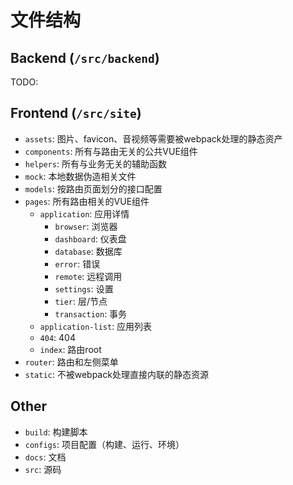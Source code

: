 # 文件结构

## Backend (`/src/backend`)

 TODO:

## Frontend (`/src/site`)

* `assets`: 图片、favicon、音视频等需要被webpack处理的静态资产
* `components`: 所有与路由无关的公共VUE组件
* `helpers`: 所有与业务无关的辅助函数
* `mock`: 本地数据伪造相关文件
* `models`: 按路由页面划分的接口配置
* `pages`: 所有路由相关的VUE组件
  * `application`: 应用详情
    * `browser`: 浏览器
    * `dashboard`: 仪表盘
    * `database`: 数据库
    * `error`: 错误
    * `remote`: 远程调用
    * `settings`: 设置
    * `tier`: 层/节点
    * `transaction`: 事务
  * `application-list`: 应用列表
  * `404`: 404
  * `index`: 路由root
* `router`: 路由和左侧菜单
* `static`: 不被webpack处理直接内联的静态资源

## Other

* `build`: 构建脚本
* `configs`: 项目配置（构建、运行、环境）
* `docs`: 文档
* `src`: 源码
